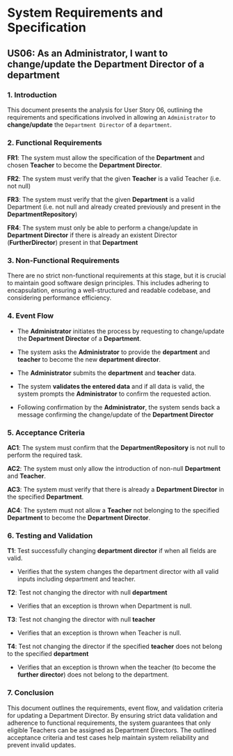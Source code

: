 # System Requirements and Specification

## US06: As an Administrator, I want to change/update the Department Director of a department

### 1. Introduction

This document presents the analysis for User Story 06, outlining the requirements and specifications involved in allowing an `Administrator` to **change/update** the `Department Director` of a `department`.


### 2. Functional Requirements

**FR1**: The system must allow the specification of the **Department** and chosen **Teacher** to become the **Department Director**.

**FR2**: The system must verify that the given **Teacher** is a valid Teacher (i.e. not null)

**FR3**: The system must verify that the given **Department** is a valid Department (i.e. not null and already created previously and present in the **DepartmentRepository**)

**FR4**: The system must only be able to perform a change/update in **Department Director** if there is already an existent Director (**FurtherDirector**) present in that **Department**

### 3. Non-Functional Requirements

There are no strict non-functional requirements at this stage, but it is crucial to maintain good software design principles. This includes adhering to encapsulation, ensuring a well-structured and readable codebase, and considering performance efficiency.

### 4. Event Flow

- The **Administrator** initiates the process by requesting to change/update the **Department Director** of a **Department**.

- The system asks the **Administrator** to provide the **department** and **teacher** to become the new **department director**.

- The **Administrator** submits the **department** and **teacher** data.

-  The system **validates the entered data** and if all data is valid, the system prompts the **Administrator** to confirm the requested action.
- Following confirmation by the **Administrator**, the system sends back a message confirming the change/update of the **Department Director**


### 5. Acceptance Criteria
**AC1**: The system must confirm that the **DepartmentRepository** is not null to perform the required task.

**AC2**: The system must only allow the introduction of non-null **Department** and **Teacher**.

**AC3**: The system must verify that there is already a **Department Director** in the specified **Department**.

**AC4**: The system must not allow a **Teacher** not belonging to the specified **Department** to become the **Department Director**.

### 6. Testing and Validation

**T1**: Test successfully changing **department director** if when all fields are valid.
- Verifies that the system changes the department director with all valid inputs including department and teacher.

**T2**: Test not changing the director with null **department**
- Verifies that an exception is thrown when Department is null.

**T3**: Test not changing the director with null **teacher**
- Verifies that an exception is thrown when Teacher is null.

**T4**: Test not changing the director if the specified **teacher** does not belong to the specified **department**
- Verifies that an exception is thrown when the teacher (to become the **further director**) does not belong to the department.

### 7. Conclusion
This document outlines the requirements, event flow, and validation criteria for updating a Department Director. By ensuring strict data validation and adherence to functional requirements, the system guarantees that only eligible Teachers can be assigned as Department Directors. The outlined acceptance criteria and test cases help maintain system reliability and prevent invalid updates. 